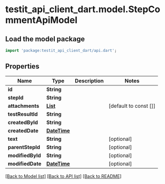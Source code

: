 # testit_api_client_dart.model.StepCommentApiModel

## Load the model package
```dart
import 'package:testit_api_client_dart/api.dart';
```

## Properties
Name | Type | Description | Notes
------------ | ------------- | ------------- | -------------
**id** | **String** |  | 
**stepId** | **String** |  | 
**attachments** | [**List<AttachmentApiResult>**](AttachmentApiResult.md) |  | [default to const []]
**testResultId** | **String** |  | 
**createdById** | **String** |  | 
**createdDate** | [**DateTime**](DateTime.md) |  | 
**text** | **String** |  | [optional] 
**parentStepId** | **String** |  | [optional] 
**modifiedById** | **String** |  | [optional] 
**modifiedDate** | [**DateTime**](DateTime.md) |  | [optional] 

[[Back to Model list]](../README.md#documentation-for-models) [[Back to API list]](../README.md#documentation-for-api-endpoints) [[Back to README]](../README.md)


